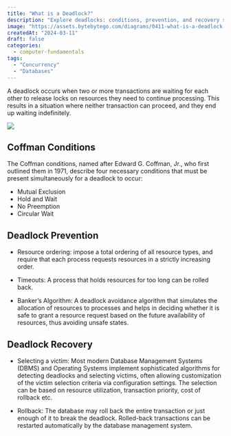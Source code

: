 ```yaml
---
title: "What is a Deadlock?"
description: "Explore deadlocks: conditions, prevention, and recovery strategies."
image: "https://assets.bytebytego.com/diagrams/0411-what-is-a-deadlock.png"
createdAt: "2024-03-11"
draft: false
categories:
  - computer-fundamentals
tags:
  - "Concurrency"
  - "Databases"
---
```


A deadlock occurs when two or more transactions are waiting for each other to release locks on resources they need to continue processing. This results in a situation where neither transaction can proceed, and they end up waiting indefinitely.

![](https://assets.bytebytego.com/diagrams/0411-what-is-a-deadlock.png)

## Coffman Conditions

The Coffman conditions, named after Edward G. Coffman, Jr., who first outlined them in 1971, describe four necessary conditions that must be present simultaneously for a deadlock to occur:

*   Mutual Exclusion
*   Hold and Wait
*   No Preemption
*   Circular Wait

## Deadlock Prevention

*   Resource ordering: impose a total ordering of all resource types, and require that each process requests resources in a strictly increasing order.

*   Timeouts: A process that holds resources for too long can be rolled back.

*   Banker’s Algorithm: A deadlock avoidance algorithm that simulates the allocation of resources to processes and helps in deciding whether it is safe to grant a resource request based on the future availability of resources, thus avoiding unsafe states.

## Deadlock Recovery

*   Selecting a victim: Most modern Database Management Systems (DBMS) and Operating Systems implement sophisticated algorithms for detecting deadlocks and selecting victims, often allowing customization of the victim selection criteria via configuration settings. The selection can be based on resource utilization, transaction priority, cost of rollback etc.

*   Rollback: The database may roll back the entire transaction or just enough of it to break the deadlock. Rolled-back transactions can be restarted automatically by the database management system.
